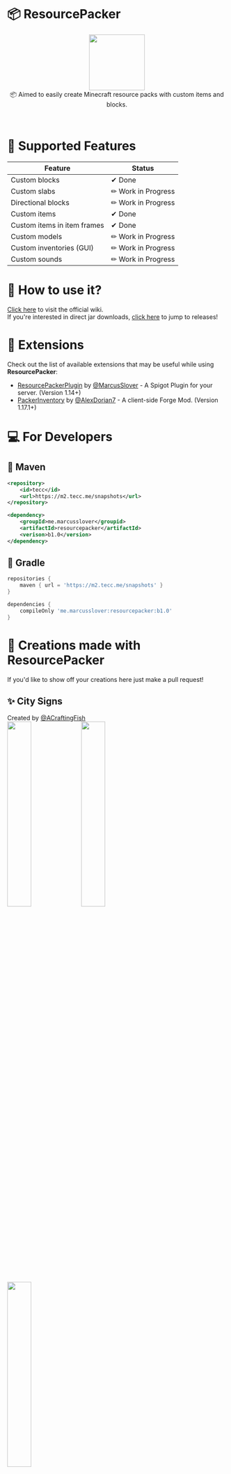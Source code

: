 # 📦 ResourcePacker
<p align="center">
<img width="128" height="128" src="https://user-images.githubusercontent.com/38810661/132093692-db8ec99d-5a7a-439b-9813-e18ab46c89d5.png"/>
<br/>
📦 Aimed to easily create Minecraft resource packs with custom items and blocks.<br/>
</p>

<br/>

# 📒 Supported Features

Feature | Status
------------ | -------------
Custom blocks | ✔ Done
Custom slabs | ✏ Work in Progress
Directional blocks | ✏ Work in Progress
Custom items | ✔ Done
Custom items in item frames | ✔ Done
Custom models | ✏ Work in Progress
Custom inventories (GUI) | ✏ Work in Progress
Custom sounds | ✏ Work in Progress

# 📖 How to use it?
[Click here](https://github.com/MarcusSlover/ResourcePacker/wiki) to visit the official wiki.<br/>
If you're interested in direct jar downloads, [click here](https://github.com/MarcusSlover/ResourcePacker/releases) to jump to releases!

# 🎈 Extensions
Check out the list of available extensions that may be useful while using **ResourcePacker**:
- [ResourcePackerPlugin](https://github.com/MarcusSlover/ResourcePackerPlugin) by [@MarcusSlover](https://github.com/MarcusSlover) - A Spigot Plugin for your server. (Version 1.14+)
- [PackerInventory](https://github.com/MarcusSlover/ResourcePacker) by [@AlexDorian7](https://github.com/AlexTron7) - A client-side Forge Mod. (Version 1.17.1+)

# 💻 For Developers
## 🦢 Maven
```xml
<repository>
    <id>tecc</id>
    <url>https://m2.tecc.me/snapshots</url>
</repository>

<dependency>
    <groupId>me.marcusslover</groupid>
    <artifactId>resourcepacker</artifactId>
    <verison>b1.0</version>
</dependency>
```

## 🐘 Gradle
```gradle
repositories {
    maven { url = 'https://m2.tecc.me/snapshots' }
}

dependencies {
    compileOnly 'me.marcusslover:resourcepacker:b1.0'
}
```

# 🎨 Creations made with ResourcePacker
If you'd like to show off your creations here just make a pull request!<br/>

## ✨ City Signs 
 Created by [@ACraftingFish](https://github.com/AgarCraftFish) <br/>
<img style="height:33%; width:33%;" src="https://user-images.githubusercontent.com/38810661/132093294-0b721979-dfed-47a4-ac9b-4519795a2537.png"/>
<img style="height:33%; width:33%;" src="https://user-images.githubusercontent.com/38810661/132093484-bd6a82dc-9da3-4d53-a172-8836c13c5744.png"/>
<img style="height:33%; width:33%;" src="https://user-images.githubusercontent.com/38810661/132093471-dd13ed50-9cae-4f09-a08b-3cc91019db9a.png"/>

## ✨ More Fruits
 Created by [@MarcusSlover](https://github.com/MarcusSlover) <br/>
<img style="height:33%; width:33%;" src="https://user-images.githubusercontent.com/38810661/132093581-07f4eca8-469d-40a8-ad1b-136bc58777eb.png"/>

